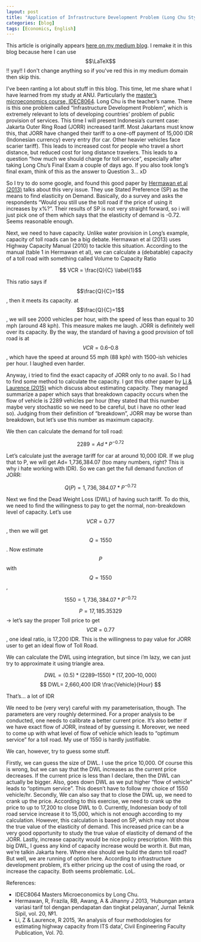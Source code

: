 ```yaml
---
layout: post
title: "Application of Infrastructure Development Problem (Long Chu Style) to Indonesia’s Toll Road"
categories: [blog]
tags: [Economics, English]
---
```


This article is originally appears [here on my medium blog](https://medium.com/@imedkrisna/application-of-infrastructure-development-problem-long-chu-style-to-indonesias-toll-road-7ccdc68ee817). I remake it in this blog because here I can use $$\LaTeX$$!! yay!! I don't change anything so if you've red this in my medium domain then skip this. 

I’ve been ranting a lot about stuff in this blog. This time, let me share what I have learned from my study at ANU. Particularly the [master’s microeconomics course, IDEC8064][1]. Long Chu is the teacher’s name. There is this one problem called “Infrastructure Development Problem”, which is extremely relevant to lots of developing countries’ problem of public provision of services. This time I will present Indonesia’s current case: Jakarta Outer Ring Road (JORR) increased tariff.
Most Jakartans must know this, that JORR have changed their tariff to a one-off payment of 15,000 IDR (Indonesian currency) every entry (for car. Other heavier vehicles face scarier tariff). This leads to increased cost for people who travel a short distance, but reduced cost for long distance travelers. This leads to a question “how much we should charge for toll service”, especially after taking Long Chu’s Final Exam a couple of days ago. If you also took long’s final exam, think of this as the answer to Question 3… xD

So I try to do some google, and found this good paper by [Hermawan et al (2013)][2] talks about this very issue. They use Stated Preference (SP) as the means to find elasticity on Demand. Basically, do a survey and asks the respondents “Would you still use the toll road if the price of using it increases by x%?”. Their results of SP is not very straight forward, so i will just pick one of them which says that the elasticity of demand is -0.72. Seems reasonable enough.

Next, we need to have capacity. Unlike water provision in Long’s example, capacity of toll roads can be a big debate. Hermawan et al (2013) uses Highway Capacity Manual (2010) to tackle this situation. According to the manual (table 1 in Hermawan et al), we can calculate a (debatable) capacity of a toll road with something called Volume to Capacity Ratio 

$$ VCR = \frac{Q}{C} \label{1}$$ 

This ratio says if $$\frac{Q}{C}=1$$, then it meets its capacity. at $$\frac{Q}{C}=1$$, we will see 2000 vehicles per hour, with the speed of less than equal to 30 mph (around 48 kph). This measure makes me laugh. JORR is definitely well over its capacity.
By the way, the standard of having a good provision of toll road is at $$ VCR=0.6–0.8 $$, which have the speed at around 55 mph (88 kph) with 1500-ish vehicles per hour. I laughed even harder.

Anyway, i tried to find the exact capacity of JORR only to no avail. So I had to find some method to calculate the capacity. I got this other paper by [Li & Laurence (2015)][3] which discuss about estimating capacity. They managed summarize a paper which says that breakdown capacity occurs when the flow of vehicle is 2289 vehicles per hour (they stated that this number maybe very stochastic so we need to be careful, but i have no other lead so). Judging from their definition of “breakdown”, JORR may be worse than breakdown, but let’s use this number as maximum capacity.

We then can calculate the demand for toll road:

$$ 2289=Ad*P^{-0.72} $$

Let’s calculate just the average tariff for car at around 10,000 IDR. If we plug that to P, we will get Ad= 1,736,384.07 (too many numbers, right? This is why i hate working with IDR). So we can get the full demand function of JORR:

$$ Q(P)=1,736,384.07*P^{-0.72} $$

Next we find the Dead Weight Loss (DWL) of having such tariff. To do this, we need to find the willingness to pay to get the normal, non-breakdown level of capacity. Let’s use $$ VCR=0.77 $$, then we will get $$ Q=1550 $$. Now estimate $$P$$ with $$ Q=1550 $$,

$$ 1550=1,736,384.07*P^{-0.72} $$

$$ P= 17,185.35329 $$ -> let’s say the proper Toll price to get $$ VCR=0.77 $$, one ideal ratio, is 17,200 IDR. This is the willingness to pay value for JORR user to get an ideal flow of Toll Road.

We can calculate the DWL using integration, but since i’m lazy, we can just try to approximate it using triangle area.

$$ DWL=(0.5)*(2289–1550)*(17,200–10,000) $$
$$ DWL= 2,660,400 IDR \frac{Vehicle}{Hour} $$

That’s… a lot of IDR

We need to be (very very) careful with my parameterisation, though. The parameters are very roughly determined. For a proper analysis to be conducted, one needs to calibrate a better current price. It’s also better if we have exact flow of JORR, instead of by guessing it. Moreover, we need to come up with what level of flow of vehicle which leads to “optimum service” for a toll road. My use of 1550 is hardly justifiable.

We can, however, try to guess some stuff.

Firstly, we can guess the size of DWL. I use the price 10,000. Of course this is wrong, but we can say that the DWL increases as the current price decreases. If the current price is less than I declare, then the DWL can actually be bigger. Also, goes down DWL as we put higher “flow of vehicle” leads to “optimum service”. This doesn’t have to follow my choice of 1550 vehicle/hr.
Secondly, We can also say that to close the DWL up, we need to crank up the price. According to this exercise, we need to crank up the price to up to 17,200 to close DWL to 0. Currently, Indonesian body of toll road service increase it to 15,000, which is not enough according to my calculation. However, this calculation is based on SP, which may not show the true value of the elasticity of demand. This increased price can be a very good opportunity to study the true value of elasticity of demand of the JORR.
Lastly, increase capacity would be nice policy prescription. With this big DWL, I guess any kind of capacity increase would be worth it. But man, we’re talkin Jakarta here. Where else should we build the damn toll road? But well, we are running of option here. According to infrastructure development problem, it’s either pricing up the cost of using the road, or increase the capacity. Both seems problematic. LoL.

References:
- IDEC8064 Masters Microeconomics by Long Chu.
- Hermawan, R, Frazila, RB, Awang, A & Jihanny J 2013, ‘Hubungan antara variasi tarif tol dengan pendapatan dan tingkat pelayanan’, Jurnal Teknik Sipil, vol. 20, №1.
- Li, Z & Laurence, R 2015, ‘An analysis of four methodologies for estimating highway capacity from ITS data’, Civil Engineering Faculty Publication, Vol. 70.

[1]: https://programsandcourses.anu.edu.au/course/IDEC8064 "IDEC8064 Masters Microeconomics by Long Chu."
[2]: http://journals.itb.ac.id/index.php/jts/article/view/2841 "Hermawan, R, Frazila, RB, Awang, A & Jihanny J 2013, ‘Hubungan antara variasi tarif tol dengan pendapatan dan tingkat pelayanan’, Jurnal Teknik Sipil, vol. 20, №1."
[3]: https://www.researchgate.net/publication/277905943_An_analysis_of_four_methodologies_for_estimating_highway_capacity_from_ITS_data "Li, Z & Laurence, R 2015, ‘An analysis of four methodologies for estimating highway capacity from ITS data’, Civil Engineering Faculty Publication, Vol. 70."
